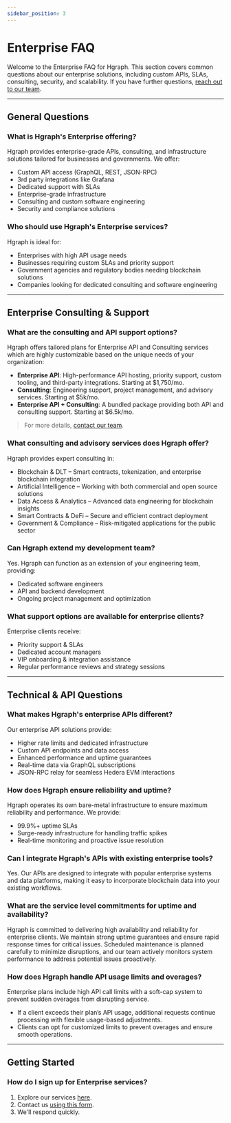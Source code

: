 ```yaml
---
sidebar_position: 3
---
```


# Enterprise FAQ

Welcome to the Enterprise FAQ for Hgraph. This section covers common questions about our enterprise solutions, including custom APIs, SLAs, consulting, security, and scalability. If you have further questions, [reach out to our team](https://www.hgraph.com/contact).

---

## General Questions

### What is Hgraph's Enterprise offering?
Hgraph provides enterprise-grade APIs, consulting, and infrastructure solutions tailored for businesses and governments. We offer:
- Custom API access (GraphQL, REST, JSON-RPC)
- 3rd party integrations like Grafana
- Dedicated support with SLAs
- Enterprise-grade infrastructure
- Consulting and custom software engineering
- Security and compliance solutions

### Who should use Hgraph's Enterprise services?
Hgraph is ideal for:
- Enterprises with high API usage needs
- Businesses requiring custom SLAs and priority support
- Government agencies and regulatory bodies needing blockchain solutions
- Companies looking for dedicated consulting and software engineering

---

## Enterprise Consulting & Support

### What are the consulting and API support options?

Hgraph offers tailored plans for Enterprise API and Consulting services which are highly customizable based on the unique needs of your organization:
- **Enterprise API**: High-performance API hosting, priority support, custom tooling, and third-party integrations. Starting at $1,750/mo.
- **Consulting**: Engineering support, project management, and advisory services. Starting at $5k/mo.
- **Enterprise API + Consulting**: A bundled package providing both API and consulting support. Starting at $6.5k/mo.

> For more details, [contact our team](https://www.hgraph.com/contact).

### What consulting and advisory services does Hgraph offer?
Hgraph provides expert consulting in:
- Blockchain & DLT – Smart contracts, tokenization, and enterprise blockchain integration
- Artificial Intelligence – Working with both commercial and open source solutions
- Data Access & Analytics – Advanced data engineering for blockchain insights
- Smart Contracts & DeFi – Secure and efficient contract deployment
- Government & Compliance – Risk-mitigated applications for the public sector

### Can Hgraph extend my development team?
Yes. Hgraph can function as an extension of your engineering team, providing:
- Dedicated software engineers
- API and backend development
- Ongoing project management and optimization

### What support options are available for enterprise clients?
Enterprise clients receive:
- Priority support & SLAs
- Dedicated account managers
- VIP onboarding & integration assistance
- Regular performance reviews and strategy sessions

---

## Technical & API Questions

### What makes Hgraph's enterprise APIs different?
Our enterprise API solutions provide:
- Higher rate limits and dedicated infrastructure
- Custom API endpoints and data access
- Enhanced performance and uptime guarantees
- Real-time data via GraphQL subscriptions
- JSON-RPC relay for seamless Hedera EVM interactions

### How does Hgraph ensure reliability and uptime?
Hgraph operates its own bare-metal infrastructure to ensure maximum reliability and performance. We provide:
- 99.9%+ uptime SLAs
- Surge-ready infrastructure for handling traffic spikes
- Real-time monitoring and proactive issue resolution

### Can I integrate Hgraph's APIs with existing enterprise tools?
Yes. Our APIs are designed to integrate with popular enterprise systems and data platforms, making it easy to incorporate blockchain data into your existing workflows.

### What are the service level commitments for uptime and availability?
Hgraph is committed to delivering high availability and reliability for enterprise clients. We maintain strong uptime guarantees and ensure rapid response times for critical issues. Scheduled maintenance is planned carefully to minimize disruptions, and our team actively monitors system performance to address potential issues proactively.

### How does Hgraph handle API usage limits and overages?
Enterprise plans include high API call limits with a soft-cap system to prevent sudden overages from disrupting service.
- If a client exceeds their plan’s API usage, additional requests continue processing with flexible usage-based adjustments.
- Clients can opt for customized limits to prevent overages and ensure smooth operations.

---

## Getting Started

### How do I sign up for Enterprise services?
1. Explore our services [here](https://www.hgraph.com/enterprise).
2. Contact us [using this form](https://www.hgraph.com/contact).
3. We'll respond quickly.